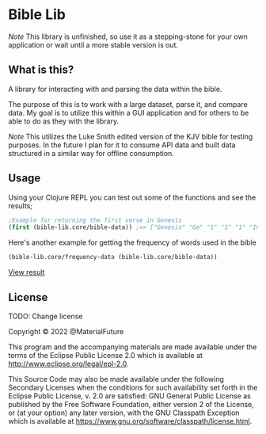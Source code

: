 # Bible Lib

_Note_ This library is unfinished, so use it as a stepping-stone for your own application or wait until a more stable version is out.

## What is this?
A library for interacting with and parsing the data within the bible.

The purpose of this is to work with a large dataset, parse it, and compare data. My goal is to utilize this within a GUI application and for others to be able to do as they with the library.

*Note*
This utilizes the Luke Smith edited version of the KJV bible for testing purposes. In the future I plan for it to consume API data and built data structured in a similar way for offline consumption.

## Usage
Using your Clojure REPL you can test out some of the functions and see the results;

```clojure
;Example for returning the first verse in Genesis
(first (bible-lib.core/bible-data)) ;=> ["Genesis" "Ge" "1" "1" "1" "In the beginning God created the heaven and the earth."]
```

Here's another example for getting the frequency of words used in the bible
```clojure
(bible-lib.core/frequency-data (bible-lib.core/bible-data))
```
[View result](https://gist.github.com/MaterialFuture/906317ac3c9e41ad7da76457827175c3)

## License
TODO: Change license

Copyright © 2022 @MaterialFuture

This program and the accompanying materials are made available under the
terms of the Eclipse Public License 2.0 which is available at
http://www.eclipse.org/legal/epl-2.0.

This Source Code may also be made available under the following Secondary
Licenses when the conditions for such availability set forth in the Eclipse
Public License, v. 2.0 are satisfied: GNU General Public License as published by
the Free Software Foundation, either version 2 of the License, or (at your
option) any later version, with the GNU Classpath Exception which is available
at https://www.gnu.org/software/classpath/license.html.
